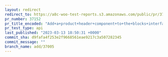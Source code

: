 ```yaml
---
layout: redirect
redirect_to: https://a8c-woo-test-reports.s3.amazonaws.com/public/pr/37152/api/index.html
pr_number: 37152
pr_title_encoded: "Add+a+product+header+component+to+the+blocks+interface"
pr_test_type: api
last_published: "2023-03-13 18:50:31 +0000"
commit_sha: d9fafa4f253e2f9668561eae9217c3a507282345
commit_message: ""
branch_name: add/37005
---
```

